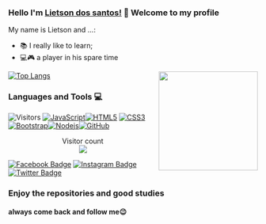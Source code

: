 ### Hello I'm [Lietson dos santos!](https://twitter.com/DosLietson) 👋 Welcome to my profile
My name is Lietson and ...:

 - 📚 I really like to learn;
 - 💻🎮 a player in his spare time
<img align='right' src='https://user-images.githubusercontent.com/5713670/87202985-820dcb80-c2b6-11ea-9f56-7ec461c497c3.gif' width='200"'>

 [![Top Langs](https://github-readme-stats.vercel.app/api/top-langs/?username=lietsondossanto&layout=compact)](https://github.com/lietson/github-readme-stats)

### Languages and Tools :computer:
![Visitors](https://visitor-badge.laobi.icu/badge?page_id=lietsondossanto.lietsondossanto)
[![JavaScript](https://img.shields.io/badge/-JavaScript-black?style=flat&logo=javascript&link=https://github.com/lietsondossanto)](https://github.com/lietsondossanto)[![HTML5](https://img.shields.io/badge/-HTML5-E34F26?style=flat&logo=html5&logoColor=white&link=https://github.com/lietsondossanto)](https://github.com/lietsondossanto) [![CSS3](https://img.shields.io/badge/-CSS3-1572B6?style=flat&logo=css3&link=https://github.com/lietsondossanto)](https://github.com/lietsondossanto) [![Bootstrap](https://img.shields.io/badge/-Bootstrap-563D7C?style=flat&logo=bootstrap&link=https://github.com/lietsondossanto)](https://github.com/lietsondossanto)[![Nodejs](https://img.shields.io/badge/-Nodejs-black?style=flat&logo=Node.js&link=https:https://github.com/lietsondossanto)](https://github.com/lietsondossanto)[![GitHub](https://img.shields.io/badge/-GitHub-181717?style=flat&logo=github&link=https://github.com/lietsondossanto)](https://github.com/lietsondossanto)

<p align="center"> 
  Visitor count<br>
  <img src="https://profile-counter.glitch.me/lietsondossanto/count.svg" />
 
[![Facebook Badge](https://img.shields.io/badge/facebook-%231877F2.svg?&style=for-the-badge&logo=facebook&logoColor=white&link=https://www.facebook.com/lietsondossanto)](https://www.facebook.com/lietsondossanto)
[![Instagram Badge](https://img.shields.io/badge/instagram-%23E4405F.svg?&style=for-the-badge&logo=instagram&logoColor=white&link=https://www.instagram.com/lietsondossanto)](https://www.instagram.com/lietsondossanto)
[![Twitter Badge](https://img.shields.io/badge/twitter-%231DA1F2.svg?&style=for-the-badge&logo=twitter&logoColor=white&link=https://www.twitter.com/lietsondossanto)](https://www.twitter.com/lietsondossato)
</p>

 ### Enjoy the repositories and good studies
 #### always come back and follow me😉

<!--
**lietson/lietson** is a ✨ _special_ ✨ repository because its `README.md` (this file) appears on your GitHub profile.

Here are some ideas to get you started:

- 🔭 I’m currently working on ...
- 🌱 I’m currently learning ...
- 👯 I’m looking to collaborate on ...
- 🤔 I’m looking for help with ...
- 💬 Ask me about ...
- 📫 How to reach me: ...
- 😄 Pronouns: ...
- ⚡ Fun fact: ...
-->
